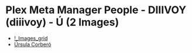 # Plex Meta Manager People - DIIIVOY (diiivoy) - Ú (2 Images)

* [!_Images_grid](https://raw.githubusercontent.com/meisnate12/Plex-Meta-Manager-People-diiivoy/master/Ú/Images/%21_Images_grid.jpg)
* [Úrsula Corberó](https://raw.githubusercontent.com/meisnate12/Plex-Meta-Manager-People-diiivoy/master/Ú/Images/%C3%9Arsula%20Corber%C3%B3.jpg)